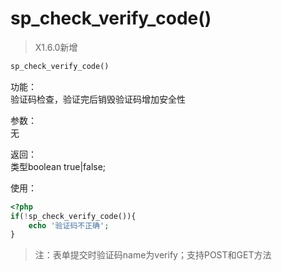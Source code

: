 # sp_check_verify_code()

> X1.6.0新增

```php
sp_check_verify_code()
```

功能：  
验证码检查，验证完后销毁验证码增加安全性

参数：  
无

返回：  
类型boolean true|false;

使用：
```php
<?php
if(!sp_check_verify_code()){
    echo '验证码不正确';
}
```

> 注：表单提交时验证码name为verify；支持POST和GET方法